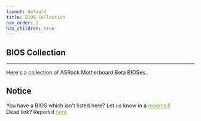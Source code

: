 ```yaml
---
layout: default
title: BIOS Collection
nav_order: 2
has_children: true
---
```

## BIOS Collection

***

Here's a collection of ASRock Motherboard Beta BIOSes.

## Notice
You have a BIOS which isn't listed here? Let us know in a <a style="color:#79bd28" href="https://www.reddit.com/message/compose?to=%2Fr%2FASRock" target="_blank">modmail!</a>  
Dead link? Report it <a style="color:#79bd28" href="https://forms.gle/ApqAN72vS6sxzFnm7" target="_blank">here</a>